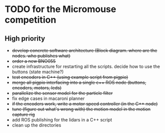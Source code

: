 # TODO for the Micromouse competition

## High priority

 * ~~develop concrete software architecture (Block diagram. where are the nodes. who publishes what)~~
 * ~~order a new BNO055~~
 * create infrastructure for restarting all the scripts. decide how to use the buttons (state machine?)
 * ~~test encoders in C++ (using example script from pigpio)~~
 * ~~merge all pigpio interfacing into a single c++ ROS node (buttons, ~~encoders, motors, leds~~)~~
 * ~~parallelize the sensor model for the particle filter~~
 * fix edge cases in macaroni planner
 * ~~if the encoders work, write a motor speed controller (in the C++ node)~~
 * ~~tune (figure out what's wrong with) the motion model in the motion capture rig~~
 * add ROS publishing for the lidars in a C++ script
 * clean up the directories